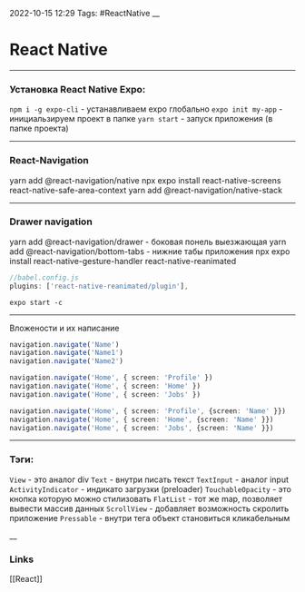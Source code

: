2022-10-15 12:29
Tags: #ReactNative
__
# React Native

---

### Установка React Native Expo:
`npm i -g expo-cli` - устанавливаем  expo глобально
`expo init my-app` - инициальзируем проект в папке
`yarn start` - запуск приложения (в папке проекта)

---

### React-Navigation
yarn add @react-navigation/native
npx expo install react-native-screens react-native-safe-area-context
yarn add @react-navigation/native-stack

---

### Drawer navigation
yarn add @react-navigation/drawer - боковая понель выезжающая
yarn add @react-navigation/bottom-tabs - нижние табы приложения
npx expo install react-native-gesture-handler react-native-reanimated

```ts
//babel.config.js
plugins: ['react-native-reanimated/plugin'],
```
`expo start -c`

---

Вложености и их написание
```ts
navigation.navigate('Name')
navigation.navigate('Name1')
navigation.navigate('Name2')

navigation.navigate('Home', { screen: 'Profile' })
navigation.navigate('Home', { screen: 'Home' })
navigation.navigate('Home', { screen: 'Jobs' })

navigation.navigate('Home', { screen: 'Profile', {screen: 'Name' }})
navigation.navigate('Home', { screen: 'Home', {screen: 'Name' }})
navigation.navigate('Home', { screen: 'Jobs', {screen: 'Name' }})

```

---

### Тэги:
`View` - это аналог div
`Text` - внутри писать текст
`TextInput` - аналог input
`ActivityIndicator` - индикато загрузки (preloader)
`TouchableOpacity` - это кнопка которую можно стилизовать
`FlatList` - тот же map, позволяет вывести массив данных
`ScrollView` - добавляет возможность скролить приложение
`Pressable` - внутри тега объект становиться кликабельным

__
### Links
[[React]]
